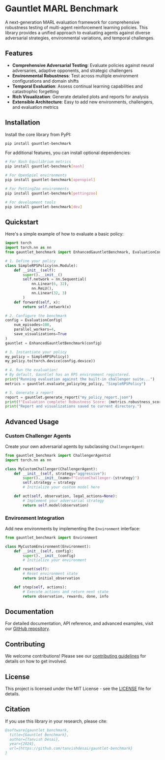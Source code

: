 # Gauntlet MARL Benchmark

A next-generation MARL evaluation framework for comprehensive robustness testing of multi-agent reinforcement learning policies. This library provides a unified approach to evaluating agents against diverse adversarial strategies, environmental variations, and temporal challenges.

## Features

- **Comprehensive Adversarial Testing**: Evaluate policies against neural adversaries, adaptive opponents, and strategic challengers
- **Environmental Robustness**: Test across multiple environment configurations and domain shifts
- **Temporal Evaluation**: Assess continual learning capabilities and catastrophic forgetting
- **Rich Visualization**: Generate detailed plots and reports for analysis
- **Extensible Architecture**: Easy to add new environments, challengers, and evaluation metrics

## Installation

Install the core library from PyPI:
```bash
pip install gauntlet-benchmark
```

For additional features, you can install optional dependencies:
```bash
# For Nash Equilibrium metrics
pip install gauntlet-benchmark[nash]

# For OpenSpiel environments
pip install gauntlet-benchmark[openspiel]

# For PettingZoo environments
pip install gauntlet-benchmark[pettingzoo]

# For development tools
pip install gauntlet-benchmark[dev]
```

## Quickstart

Here's a simple example of how to evaluate a basic policy:

```python
import torch
import torch.nn as nn
from gauntlet_benchmark import EnhancedGauntletBenchmark, EvaluationConfig

# 1. Define your policy
class SimpleRPSPolicy(nn.Module):
    def __init__(self):
        super().__init__()
        self.network = nn.Sequential(
            nn.Linear(6, 32),
            nn.ReLU(),
            nn.Linear(32, 3)
        )
    def forward(self, x):
        return self.network(x)

# 2. Configure the benchmark
config = EvaluationConfig(
    num_episodes=100,
    parallel_workers=4,
    save_visualizations=True
)
gauntlet = EnhancedGauntletBenchmark(config)

# 3. Instantiate your policy
my_policy = SimpleRPSPolicy()
my_policy.to(torch.device(config.device))

# 4. Run the evaluation!
# By default, Gauntlet has an RPS environment registered.
print("Running evaluation against the built-in challenger suite...")
metrics = gauntlet.evaluate_policy(my_policy, "SimpleRPSPolicy")

# 5. Generate a report
report = gauntlet.generate_report("my_policy_report.json")
print(f"Evaluation complete! Robustness Score: {metrics.robustness_score:.3f}")
print("Report and visualizations saved to current directory.")
```

## Advanced Usage

### Custom Challenger Agents

Create your own adversarial agents by subclassing `ChallengerAgent`:

```python
from gauntlet_benchmark import ChallengerAgentsd
import torch.nn as nn

class MyCustomChallenger(ChallengerAgent):
    def __init__(self, strategy="aggressive"):
        super().__init__(name=f"CustomChallenger-{strategy}")
        self.strategy = strategy
        # Initialize your custom model here

    def act(self, observation, legal_actions=None):
        # Implement your adversarial strategy
        return self.model(observation)
```

### Environment Integration

Add new environments by implementing the `Environment` interface:

```python
from gauntlet_benchmark import Environment

class MyCustomEnvironment(Environment):
    def __init__(self, config):
        super().__init__(config)
        # Initialize your environment

    def reset(self):
        # Reset environment state
        return initial_observation

    def step(self, actions):
        # Execute actions and return next state
        return observation, rewards, done, info
```

## Documentation

For detailed documentation, API reference, and advanced examples, visit our [GitHub repository](https://github.com/tanvishdesai/gauntlet-benchmark).

## Contributing

We welcome contributions! Please see our [contributing guidelines](CONTRIBUTING.md) for details on how to get involved.

## License

This project is licensed under the MIT License - see the [LICENSE](LICENSE) file for details.

## Citation

If you use this library in your research, please cite:

```bibtex
@software{gauntlet_benchmark,
  title={Gauntlet Benchmark},
  author={Tanvish Desai},
  year={2024},
  url={https://github.com/tanvishdesai/gauntlet-benchmark}
}
```
